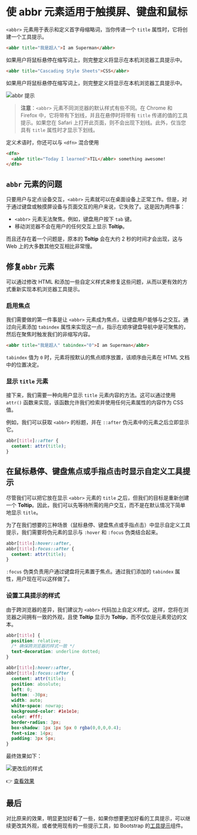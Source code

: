 # 使 abbr 元素适用于触摸屏、键盘和鼠标

`<abbr>` 元素用于表示和定义首字母缩略词，当你传递一个 `title` 属性时，它将创建一个工具提示。

```html
<abbr title="我是超人">I am Superman</abbr>
```

如果用户将鼠标悬停在缩写词上，则完整定义将显示在本机浏览器工具提示中。

```html
<abbr title="Cascading Style Sheets">CSS</abbr>
```

如果用户将鼠标悬停在缩写词上，则完整定义将显示在本机浏览器工具提示中。

![abbr 提示](https://upload-images.jianshu.io/upload_images/18281896-425c0d50a7114037.png?imageMogr2/auto-orient/strip%7CimageView2/2/w/1240)

> **注意**：`<abbr>` 元素不同浏览器的默认样式有些不同。在 Chrome 和 Firefox 中，它将带有下划线，并且在悬停时将带有 `title` 传递的值的工具提示。如果您在 Safari 上打开此页面，则不会出现下划线。此外，仅当您具有 `title` 属性时才显示下划线。

定义术语时，你还可以与 `<dfn>` 混合使用

```html
<dfn>
  <abbr title="Today I learned">TIL</abbr> something awesome!
</dfn>
```

## `abbr` 元素的问题

只要用户与定点设备交互，`<abbr>` 元素就可以在桌面设备上正常工作。但是，对于通过键盘或触摸屏设备与页面交互的用户来说，它失败了。这是因为两件事：

- `<abbr>` 元素无法聚焦，例如，键盘用户按下 `tab` 键。
- 移动浏览器不会在用户的任何交互上显示 **Toltip**。

而且还存在着一个问题是，原本的 **Toltip** 会在大约 2 秒的时间才会出现，这与 Web 上的大多数其他交互相比非常慢。

## 修复`abbr` 元素

可以通过修改 HTML 和添加一些自定义样式来修复这些问题，从而以更有效的方式重新实现本机浏览器工具提示。

### 启用焦点

我们需要做的第一件事是让 `<abbr>` 元素成为焦点，让键盘用户能够与之交互。通过向元素添加 `tabindex` 属性来实现这一点，指示在顺序键盘导航中是可聚焦的，然后在聚焦时触发我们的非缩写内容。

```html
<abbr title="我是超人" tabindex="0">I am Superman</abbr>
```

`tabindex` 值为 `0` 时，元素将按默认的焦点顺序放置，该顺序由元素在 HTML 文档中的位置决定。

### 显示 `title` 元素

接下来，我们需要一种向用户显示 `title` 元素内容的方法。这可以通过使用 `attr()` 函数来实现，该函数允许我们检索并使用任何元素属性的内容作为 CSS 值。

例如，我们可以获取 `<abbr>` 的标题，并在 `::after` 伪元素中的元素之后立即显示它。

```css
abbr[title]::after {
  content: attr(title);
}
```

## 在鼠标悬停、键盘焦点或手指点击时显示自定义工具提示

尽管我们可以把它放在显示 `<abbr>` 元素的 `title` 之后，但我们的目标是重新创建一个 **Toltip**。因此，我们可以先等待所需的用户交互，而不是在默认情况下简单地显示 `title`。

为了在我们想要的三种场景（鼠标悬停、键盘焦点或手指点击）中显示自定义工具提示，我们需要将伪元素的显示与 `:hover` 和 `:focus` 伪类结合起来。

```css
abbr[title]:hover::after,
abbr[title]:focus::after {
  content: attr(title);
}
```

`:focus` 伪类负责用户通过键盘将元素置于焦点。通过我们添加的 `tabindex` 属性，用户现在可以这样做了。

### 设置工具提示的样式

由于跨浏览器的差异，我们建议为 `<abbr>` 代码加上自定义样式。这样，您将在浏览器之间拥有一致的外观，且使 **Toltip** 显示为 **Toltip**，而不仅仅是元素旁边的文本。

```css
abbr[title] {
  position: relative;
  /* 确保跨浏览器的样式一致 */
  text-decoration: underline dotted;
}

abbr[title]:hover::after,
abbr[title]:focus::after {
  content: attr(title);
  position: absolute;
  left: 0;
  bottom: -30px;
  width: auto;
  white-space: nowrap;
  background-color: #1e1e1e;
  color: #fff;
  border-radius: 3px;
  box-shadow: 1px 1px 5px 0 rgba(0,0,0,0.4);
  font-size: 14px;
  padding: 3px 5px;
}
```

最终效果如下：

![更改后的样式](https://upload-images.jianshu.io/upload_images/18281896-a80548e76d99737f.png?imageMogr2/auto-orient/strip%7CimageView2/2/w/1240)

👉 [查看效果](https://codepen.io/lio-zero/pen/BaRjpK)

## 最后

对比原来的效果，明显更加好看了一些，如果你想要更加好看的工具提示，可以继续更改其外观，或者使用现有的一些提示工具，如 Bootstrap 的[工具提示](https://getbootstrap.com/docs/4.5/components/tooltips/)组件。

